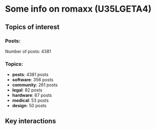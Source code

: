 # Some info on romaxx (U35LGETA4)


## Topics of interest

### Posts: 

Number of posts: 4381

### Topics:

* __posts__: 4381 posts
* __software__: 356 posts
* __community__: 261 posts
* __legal__: 82 posts
* __hardware__: 67 posts
* __medical__: 53 posts
* __design__: 50 posts

## Key interactions 

